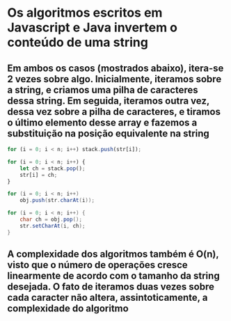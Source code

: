 # Os algoritmos escritos em Javascript e Java invertem o conteúdo de uma string

## Em ambos os casos (mostrados abaixo), itera-se 2 vezes sobre algo. Inicialmente, iteramos sobre a string, e criamos uma pilha de caracteres dessa string. Em seguida, iteramos outra vez, dessa vez sobre a pilha de caracteres, e tiramos o último elemento desse array e fazemos a substituição na posição equivalente na string

```javascript
for (i = 0; i < n; i++) stack.push(str[i]);

for (i = 0; i < n; i++) {
	let ch = stack.pop();
	str[i] = ch;
}
```

```java
for (i = 0; i < n; i++)
    obj.push(str.charAt(i));

for (i = 0; i < n; i++) {
    char ch = obj.pop();
    str.setCharAt(i, ch);
}

```

## A complexidade dos algoritmos também é O(n), visto que o número de operações cresce linearmente de acordo com o tamanho da string desejada. O fato de iteramos duas vezes sobre cada caracter não altera, assintoticamente, a complexidade do algoritmo
